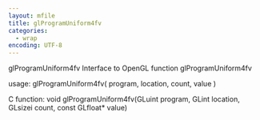 ```yaml
---
layout: mfile
title: glProgramUniform4fv
categories:
  - wrap
encoding: UTF-8
---
```


glProgramUniform4fv  Interface to OpenGL function glProgramUniform4fv

usage:  glProgramUniform4fv( program, location, count, value )

C function:  void glProgramUniform4fv(GLuint program, GLint location, GLsizei count, const GLfloat\* value)